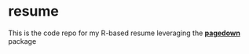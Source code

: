 # resume

This is the code repo for my R-based resume leveraging the [**pagedown**](https://github.com/rstudio/pagedown) package